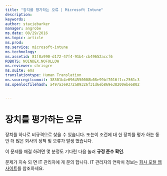 ```yaml
---
title: "장치를 평가하는 오류 | Microsoft Intune"
description: 
keywords: 
author: staciebarker
manager: angrobe
ms.date: 08/29/2016
ms.topic: article
ms.prod: 
ms.service: microsoft-intune
ms.technology: 
ms.assetid: 81f8a990-d172-47f4-91b4-cb49652accf6
ROBOTS: NOINDEX,NOFOLLOW
ms.reviewer: chrisgre
ms.suite: ems
translationtype: Human Translation
ms.sourcegitcommit: 38301b4e6964550008b08e99bf7016f1cc2561c3
ms.openlocfilehash: a497a3e9372a89326f31d6eb869e38200ebe6802


---
```



# 장치를 평가하는 오류
장치를 하나로 비규격으로 찾을 수 있습니다. 또는이 조건에 대 한 장치를 평가 하는 동안 더 많은 회사의 정책 및 오류가 발생 했습니다.

이 문제를 해결 하려면 몇 분정도 기다린 다음 눌러 **규정 준수 확인**.

문제가 지속 되 면 IT 관리자에 게 문의 합니다. IT 관리자의 연락처 정보는 [회사 포털 웹 사이트](http://portal.manage.microsoft.com)를 참조하세요.



<!--HONumber=Aug16_HO5-->


